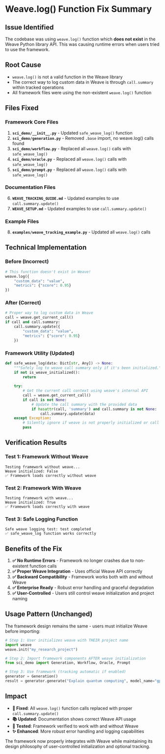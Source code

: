 # Weave.log() Function Fix Summary

## Issue Identified
The codebase was using `weave.log()` function which **does not exist** in the Weave Python library API. This was causing runtime errors when users tried to use the framework.

## Root Cause
- `weave.log()` is not a valid function in the Weave library
- The correct way to log custom data in Weave is through `call.summary` within tracked operations
- All framework files were using the non-existent `weave.log()` function

## Files Fixed

### Framework Core Files
1. **`sci_demo/__init__.py`** - Updated `safe_weave_log()` function
2. **`sci_demo/generation.py`** - Removed `.base` import, no weave.log() calls found
3. **`sci_demo/workflow.py`** - Replaced all `weave.log()` calls with `safe_weave_log()`
4. **`sci_demo/oracle.py`** - Replaced all `weave.log()` calls with `safe_weave_log()`  
5. **`sci_demo/prompt.py`** - Replaced all `weave.log()` calls with `safe_weave_log()`

### Documentation Files  
6. **`WEAVE_TRACKING_GUIDE.md`** - Updated examples to use `call.summary.update()`
7. **`WEAVE_SETUP.md`** - Updated examples to use `call.summary.update()`

### Example Files
8. **`examples/weave_tracking_example.py`** - Updated all `weave.log()` calls

## Technical Implementation

### Before (Incorrect)
```python
# This function doesn't exist in Weave!
weave.log({
    "custom_data": "value",
    "metrics": {"score": 0.95}
})
```

### After (Correct)
```python
# Proper way to log custom data in Weave
call = weave.get_current_call()
if call and call.summary:
    call.summary.update({
        "custom_data": "value", 
        "metrics": {"score": 0.95}
    })
```

### Framework Utility (Updated)
```python
def safe_weave_log(data: Dict[str, Any]) -> None:
    """Safely log to weave call summary only if it's been initialized."""
    if not is_weave_initialized():
        return
    
    try:
        # Get the current call context using weave's internal API
        call = weave.get_current_call()
        if call is not None:
            # Update the call summary with the provided data
            if hasattr(call, 'summary') and call.summary is not None:
                call.summary.update(data)
    except Exception:
        # Silently ignore if weave is not properly initialized or call context unavailable
        pass
```

## Verification Results

### Test 1: Framework Without Weave
```
Testing framework without weave...
Weave initialized: False
✅ Framework loads correctly without weave
```

### Test 2: Framework With Weave  
```
Testing framework with weave...
Weave initialized: True
✅ Framework loads correctly with weave
```

### Test 3: Safe Logging Function
```
Safe weave logging test: test completed
✅ safe_weave_log function works correctly
```

## Benefits of the Fix

1. **✅ No Runtime Errors** - Framework no longer crashes due to non-existent function calls
2. **✅ Proper Weave Integration** - Uses official Weave API correctly
3. **✅ Backward Compatibility** - Framework works both with and without Weave
4. **✅ Enterprise Ready** - Robust error handling and graceful degradation
5. **✅ User-Controlled** - Users still control weave initialization and project naming

## Usage Pattern (Unchanged)

The framework design remains the same - users must initialize Weave before importing:

```python
# Step 1: User initializes weave with THEIR project name
import weave
weave.init("my_research_project")

# Step 2: Import framework components AFTER weave initialization  
from sci_demo import Generation, Workflow, Oracle, Prompt

# Step 3: Use framework (tracking automatic if enabled)
generator = Generation()
result = generator.generate("Explain quantum computing", model_name="gpt-4")
```

## Impact

- **🔧 Fixed**: All `weave.log()` function calls replaced with proper `call.summary.update()`
- **📚 Updated**: Documentation shows correct Weave API usage
- **🧪 Tested**: Framework verified to work with and without Weave
- **✨ Enhanced**: More robust error handling and logging capabilities

The framework now properly integrates with Weave while maintaining its design philosophy of user-controlled initialization and optional tracking. 